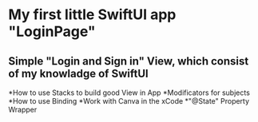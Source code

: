 # My first little SwiftUI app "LoginPage"

 ## Simple "Login and Sign in" View, which consist of my knowladge of SwiftUI


*How to use Stacks to build good View in App
*Modificators for subjects
*How to use Binding
*Work with Canva in the xCode
*"@State" Property Wrapper
